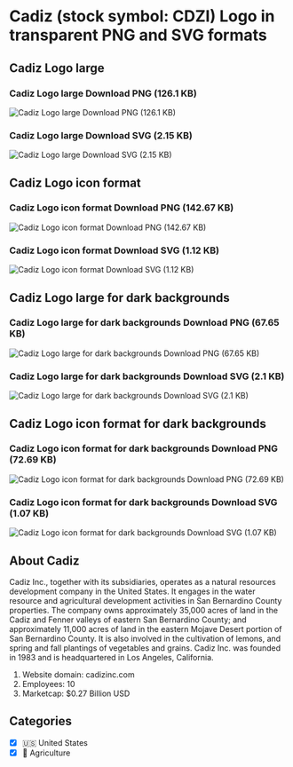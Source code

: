 # Cadiz (stock symbol: CDZI) Logo in transparent PNG and SVG formats

## Cadiz Logo large

### Cadiz Logo large Download PNG (126.1 KB)

![Cadiz Logo large Download PNG (126.1 KB)](/img/orig/CDZI_BIG-14ba1562.png)

### Cadiz Logo large Download SVG (2.15 KB)

![Cadiz Logo large Download SVG (2.15 KB)](/img/orig/CDZI_BIG-984c5f15.svg)

## Cadiz Logo icon format

### Cadiz Logo icon format Download PNG (142.67 KB)

![Cadiz Logo icon format Download PNG (142.67 KB)](/img/orig/CDZI-fe43d8d4.png)

### Cadiz Logo icon format Download SVG (1.12 KB)

![Cadiz Logo icon format Download SVG (1.12 KB)](/img/orig/CDZI-957e4e46.svg)

## Cadiz Logo large for dark backgrounds

### Cadiz Logo large for dark backgrounds Download PNG (67.65 KB)

![Cadiz Logo large for dark backgrounds Download PNG (67.65 KB)](/img/orig/CDZI_BIG.D-2007fd72.png)

### Cadiz Logo large for dark backgrounds Download SVG (2.1 KB)

![Cadiz Logo large for dark backgrounds Download SVG (2.1 KB)](/img/orig/CDZI_BIG.D-106e55c0.svg)

## Cadiz Logo icon format for dark backgrounds

### Cadiz Logo icon format for dark backgrounds Download PNG (72.69 KB)

![Cadiz Logo icon format for dark backgrounds Download PNG (72.69 KB)](/img/orig/CDZI.D-ef8b3a03.png)

### Cadiz Logo icon format for dark backgrounds Download SVG (1.07 KB)

![Cadiz Logo icon format for dark backgrounds Download SVG (1.07 KB)](/img/orig/CDZI.D-878d2f2a.svg)

## About Cadiz

Cadiz Inc., together with its subsidiaries, operates as a natural resources development company in the United States. It engages in the water resource and agricultural development activities in San Bernardino County properties. The company owns approximately 35,000 acres of land in the Cadiz and Fenner valleys of eastern San Bernardino County; and approximately 11,000 acres of land in the eastern Mojave Desert portion of San Bernardino County. It is also involved in the cultivation of lemons, and spring and fall plantings of vegetables and grains. Cadiz Inc. was founded in 1983 and is headquartered in Los Angeles, California.

1. Website domain: cadizinc.com
2. Employees: 10
3. Marketcap: $0.27 Billion USD


## Categories
- [x] 🇺🇸 United States
- [x] 🚜 Agriculture
